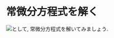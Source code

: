 # 常微分方程式を解く



<img src="https://latex.codecogs.com/gif.latex?\frac{dx}{dt}=f(x)"/>として, 常微分方程式を解いてみましょう.
